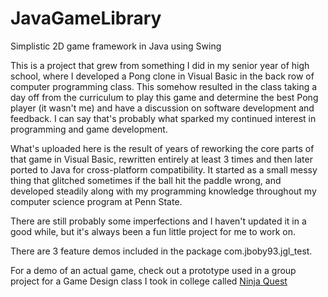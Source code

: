 # JavaGameLibrary
Simplistic 2D game framework in Java using Swing

This is a project that grew from something I did in my senior year of high school, where I developed a Pong clone in Visual Basic in the back row of computer programming class.  This somehow resulted in the class taking a day off from the curriculum to play this game and determine the best Pong player (it wasn't me) and have a discussion on software development and feedback.  I can say that's probably what sparked my continued interest in programming and game development.

What's uploaded here is the result of years of reworking the core parts of that game in Visual Basic, rewritten entirely at least 3 times and then later ported to Java for cross-platform compatibility.  It started as a small messy thing that glitched sometimes if the ball hit the paddle wrong, and developed steadily along with my programming knowledge throughout my computer science program at Penn State.

There are still probably some imperfections and I haven't updated it in a good while, but it's always been a fun little project for me to work on.

There are 3 feature demos included in the package com.jboby93.jgl_test.

For a demo of an actual game, check out a prototype used in a group project for a Game Design class I took in college called [Ninja Quest](https://github.com/jboby93/NinjaQuest/)
